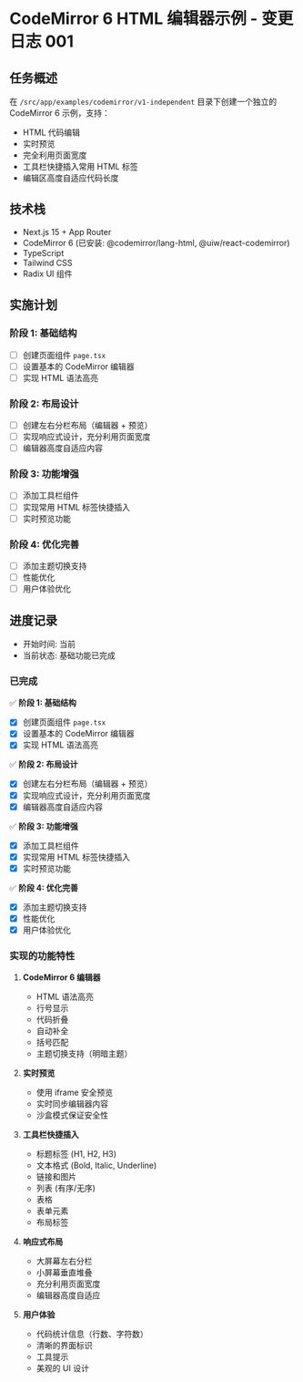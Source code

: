 # CodeMirror 6 HTML 编辑器示例 - 变更日志 001

## 任务概述
在 `/src/app/examples/codemirror/v1-independent` 目录下创建一个独立的 CodeMirror 6 示例，支持：
- HTML 代码编辑
- 实时预览
- 完全利用页面宽度
- 工具栏快捷插入常用 HTML 标签
- 编辑区高度自适应代码长度

## 技术栈
- Next.js 15 + App Router
- CodeMirror 6 (已安装: @codemirror/lang-html, @uiw/react-codemirror)
- TypeScript
- Tailwind CSS
- Radix UI 组件

## 实施计划

### 阶段 1: 基础结构
- [ ] 创建页面组件 `page.tsx`
- [ ] 设置基本的 CodeMirror 编辑器
- [ ] 实现 HTML 语法高亮

### 阶段 2: 布局设计
- [ ] 创建左右分栏布局（编辑器 + 预览）
- [ ] 实现响应式设计，充分利用页面宽度
- [ ] 编辑器高度自适应内容

### 阶段 3: 功能增强
- [ ] 添加工具栏组件
- [ ] 实现常用 HTML 标签快捷插入
- [ ] 实时预览功能

### 阶段 4: 优化完善
- [ ] 添加主题切换支持
- [ ] 性能优化
- [ ] 用户体验优化

## 进度记录
- 开始时间: 当前
- 当前状态: 基础功能已完成

### 已完成
✅ **阶段 1: 基础结构**
- [x] 创建页面组件 `page.tsx`
- [x] 设置基本的 CodeMirror 编辑器
- [x] 实现 HTML 语法高亮

✅ **阶段 2: 布局设计**
- [x] 创建左右分栏布局（编辑器 + 预览）
- [x] 实现响应式设计，充分利用页面宽度
- [x] 编辑器高度自适应内容

✅ **阶段 3: 功能增强**
- [x] 添加工具栏组件
- [x] 实现常用 HTML 标签快捷插入
- [x] 实时预览功能

✅ **阶段 4: 优化完善**
- [x] 添加主题切换支持
- [x] 性能优化
- [x] 用户体验优化

### 实现的功能特性
1. **CodeMirror 6 编辑器**
   - HTML 语法高亮
   - 行号显示
   - 代码折叠
   - 自动补全
   - 括号匹配
   - 主题切换支持（明暗主题）

2. **实时预览**
   - 使用 iframe 安全预览
   - 实时同步编辑器内容
   - 沙盒模式保证安全性

3. **工具栏快捷插入**
   - 标题标签 (H1, H2, H3)
   - 文本格式 (Bold, Italic, Underline)
   - 链接和图片
   - 列表 (有序/无序)
   - 表格
   - 表单元素
   - 布局标签

4. **响应式布局**
   - 大屏幕左右分栏
   - 小屏幕垂直堆叠
   - 充分利用页面宽度
   - 编辑器高度自适应

5. **用户体验**
   - 代码统计信息（行数、字符数）
   - 清晰的界面标识
   - 工具提示
   - 美观的 UI 设计